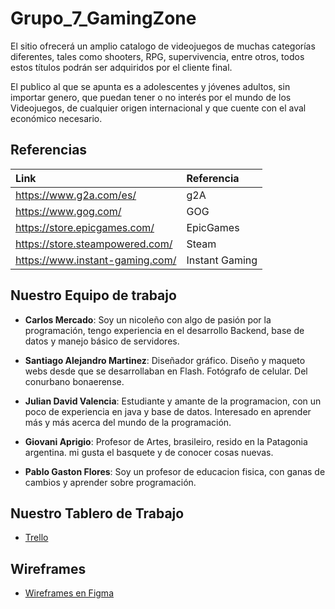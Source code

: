 # Grupo_7_GamingZone

El sitio ofrecerá un amplio catalogo de videojuegos de muchas categorías diferentes, tales como shooters, RPG, supervivencia, entre otros, todos estos títulos podrán ser adquiridos por el cliente final.

El publico al que se apunta es a adolescentes y jóvenes adultos, sin importar genero, que puedan tener o no interés por el mundo de los Videojuegos, de cualquier origen internacional y que cuente con el aval económico necesario.

## Referencias

| Link | Referencia |
| :-- | :-- |
| https://www.g2a.com/es/ | g2A |
| https://www.gog.com/ | GOG |
| https://store.epicgames.com/ | EpicGames |
| https://store.steampowered.com/ | Steam |
| https://www.instant-gaming.com/ | Instant Gaming |

## Nuestro Equipo de trabajo

- **Carlos Mercado**: Soy un nicoleño con algo de pasión por la programación, tengo experiencia en el desarrollo Backend, base de datos y manejo básico de servidores.

- **Santiago Alejandro Martinez**: Diseñador gráfico. Diseño y maqueto webs desde que se desarrollaban en Flash. Fotógrafo de celular. Del conurbano bonaerense.

- **Julian David Valencia**: Estudiante y amante de la programacion, con un poco de experiencia en java y base de datos. Interesado en aprender más y más acerca del mundo de la programación.

- **Giovani Aprigio**: Profesor de Artes, brasileiro, resido en la Patagonia argentina. mi gusta el basquete y de conocer cosas nuevas.

- **Pablo Gaston Flores**: Soy un profesor de educacion fisica, con ganas de cambios y aprender sobre programación.

## Nuestro Tablero de Trabajo
- [Trello](https://trello.com/b/y4Kd8IRM/grupo-7)

## Wireframes
- [Wireframes en Figma](https://www.figma.com/file/eVtvGxLCRc9HBTWUZF8RQY/Proyecto-Gaming?node-id=0%3A1)
